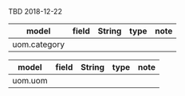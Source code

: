 TBD 2018-12-22

model|field|String|type|note
-----|-----|------|----|----
uom.category||||


model|field|String|type|note
-----|-----|------|----|----
uom.uom||||
